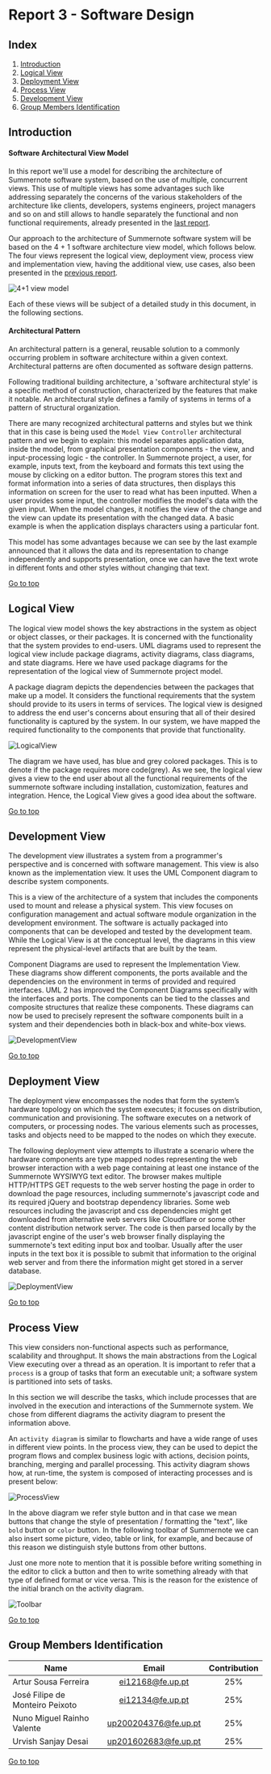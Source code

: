 <a name="TOP"> </a>
# Report 3 - Software Design 

## Index
1. [Introduction](#Introduction)
2. [Logical View](#LogicalView)
3. [Deployment View](#DeploymentView)
4. [Process View](#ProcessView)
5. [Development View](#DevelopmentView)
6. [Group Members Identification](#Group)

<a name="Introduction"> </a>
## Introduction

#### Software Architectural View Model

In this report we'll use a model for describing the architecture of Summernote software system, based on the use of multiple, concurrent views. This use of multiple views has some advantages such like addressing separately the concerns of the various stakeholders of the architecture like clients, developers, systems engineers, project managers and so on and still allows to handle separately the functional and non functional requirements, already presented in the [last report](Report-2.md/#SpecificReq).

Our approach to the architecture of Summernote software system will be based on the 4 + 1 software architecture view model, which follows below. The four views represent the logical view, deployment view, process view and implementation view, having the additional view, use cases, also been presented in the [previous report](Report-2.md/#UseCases).

![4+1 view model](resources/view4+1.png?raw=true "4+1 View Model of Software Architecture")

Each of these views will be subject of a detailed study in this document, in the following sections.

#### Architectural Pattern

An architectural pattern is a general, reusable solution to a commonly occurring problem in software architecture within a given context. Architectural patterns are often documented as software design patterns.

Following traditional building architecture, a 'software architectural style' is a specific method of construction, characterized by the features that make it notable. An architectural style defines a family of systems in terms of a pattern of structural organization.

There are many recognized architectural patterns and styles but we think that in this case is being used the `Model View Controller` architectural pattern and we begin to explain: this model separates application data, inside the model, from graphical presentation components - the view, and input-processing logic - the controller. In Summernote project, a user, for example, inputs text, from the keyboard and formats this text using the mouse by clicking on a editor button. The program stores this text and format information into a series of data structures, then displays this information on screen for the user to read what has been inputted. When a user provides some input, the controller modifies the model's data with the given input. When the model changes, it notifies the view of the change and the view can update its presentation with the changed data. A basic example is when the application displays characters using a particular font. 

This model has some advantages because we can see by the last example announced that it allows the data and its representation to change independently and supports presentation, once we can have the text wrote in different fonts and other styles without changing that text. 

[Go to top](#TOP)
<a name="LogicalView">
## Logical View

The logical view model shows the key abstractions in the system as object or object classes, or their packages. It is concerned with the functionality that the system provides to end-users. UML diagrams used to represent the logical view include package diagrams, activity diagrams, class diagrams, and state diagrams. Here we have used package diagrams for the representation of the logical view of Summernote project model.

A package diagram depicts the dependencies between the packages that make up a model. It considers the functional requirements that the system should provide to its users in terms of services. The logical view is designed to address the end user's concerns about ensuring that all of their desired functionality is captured by the system. In our system, we have mapped the required functionality to the components that provide that functionality.

![LogicalView](resources/logical-view.png?raw=true "Logical View")

The diagram we have used, has blue and grey colored packages. This is to denote if the package requires more code(grey). As we see, the logical view gives a view to the end user about all the functional requirements of the summernote software including installation, customization, features and integration. Hence, the Logical View gives a good idea about the software.

[Go to top](#TOP)
<a name="DevelopmentView"> </a>
## Development View

The development view illustrates a system from a programmer's perspective and is concerned with software management. 
This view is also known as the implementation view. It uses the UML Component diagram to describe system components.

This is a view of the architecture of a system that includes the components used to mount and release a physical system. 
This view focuses on configuration management
and actual software module organization in the development environment. The software is
actually packaged into components that can be developed and tested by the development
team. While the Logical View is at the conceptual level, the diagrams in this view
represent the physical-level artifacts that are built by the team.

Component Diagrams are used to represent the Implementation View. These diagrams
show different components, the ports available and the dependencies on the environment
in terms of provided and required interfaces. UML 2 has improved the Component
Diagrams specifically with the interfaces and ports. The components can be tied to the
classes and composite structures that realize these components. These diagrams can
now be used to precisely represent the software components built in a system and their
dependencies both in black-box and white-box views.

![DevelopmentView](resources/development-view.png?raw=true "Development View")

[Go to top](#TOP)
<a name="DeploymentView"> </a>
## Deployment View

The deployment view encompasses the nodes that form the system’s hardware topology on which the system executes; it focuses on distribution, communication and provisioning. The software executes on a network of computers, or processing nodes. The various elements such as processes, tasks and objects need to be mapped to the nodes on which they execute.

The following deployment view attempts to illustrate a scenario where the hardware components are type mapped nodes representing the web browser interaction with a web page containing at least one instance of the Summernote WYSIWYG text editor. The browser makes multiple HTTP/HTTPS GET requests to the web server hosting the page in order to download the page resources, including summernote's javascript code and its required jQuery and bootstrap dependency libraries. Some web resources including the javascript and css dependencies might get downloaded from alternative web servers like Cloudflare or some other content distribution network server. The code is then parsed locally by the javascript engine of the user's web browser finally displaying the summernote's text editing input box and toolbar. Usually after the user inputs in the text box it is possible to submit that information to the original web server and from there the information might get stored in a server database.

![DeploymentView](resources/deployment-view.png?raw=true "Deployment View")

[Go to top](#TOP)
<a name="ProcessView"> </a>
## Process View

This view considers non-functional aspects such as performance, scalability and
throughput. It shows the main abstractions from the Logical View executing over a thread as an operation. It is important to refer that a `process` is a group of tasks that form an executable unit; a software system is partitioned into sets of tasks. 

In this section we will describe the tasks, which include processes that are involved in the execution and interactions of the Summernote system. We chose from different diagrams the activity diagram to present the information above. 

An `activity diagram` is similar to flowcharts and have a wide range of uses in different view points. In the process view, they can be used to depict the program flows and complex business logic with actions, decision points, branching, merging and parallel processing. This activity diagram shows how, at run-time, the system is composed of interacting processes and is present below:


![ProcessView](resources/process-view.png?raw=true "Process View")

In the above diagram we refer style button and in that case we mean buttons that change the style of presentation / formatting the "text", like `bold` button or `color` button. In the following toolbar of Summernote we can also insert some picture, video, table or link, for example, and because of this reason we distinguish style buttons from other buttons. 


Just one more note to mention that it is possible before writing something in the editor to click a button and then to write something already with that type of defined format or vice versa. This is the reason for the existence of the initial branch on the activity diagram.
 
 
![Toolbar](resources/toolbar.png?raw=true "Toolbar")

[Go to top](#TOP)
<a name="Group"> </a>
## Group Members Identification 

|               Name              |         Email        | Contribution |
|---------------------------------|:--------------------:|:------------:|
| Artur Sousa Ferreira            | ei12168@fe.up.pt     |      25%     |
| José Filipe de Monteiro Peixoto | ei12134@fe.up.pt     |      25%     |
| Nuno Miguel Rainho Valente      | up200204376@fe.up.pt |      25%     |
| Urvish Sanjay Desai                    | up201602683@fe.up.pt |      25%     |

[Go to top](#TOP)